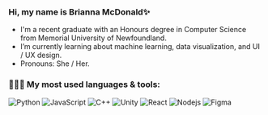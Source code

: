 ### Hi, my name is Brianna McDonald✨

- I'm a recent graduate with an Honours degree in Computer Science from Memorial University of Newfoundland.  
- I’m currently learning about machine learning, data visualization, and UI / UX design.
- Pronouns: She / Her.

### 👩🏻‍💻 My most used languages & tools:

![Python](https://img.shields.io/badge/-Python-red) ![JavaScript](https://img.shields.io/badge/-JavaScript-orange) ![C++](https://img.shields.io/badge/-C++-yellow) ![Unity](https://img.shields.io/badge/-Unity-brightgreen) ![React](https://img.shields.io/badge/-React-blue) ![Nodejs](https://img.shields.io/badge/-Nodejs-blueviolet) ![Figma](https://img.shields.io/badge/-Figma-ff69b4)



<!--
**briannamcdonald/briannamcdonald** is a ✨ _special_ ✨ repository because its `README.md` (this file) appears on your GitHub profile.

Here are some ideas to get you started:

- 🔭 I’m currently working on ...
- 🌱 I’m currently learning ...
- 👯 I’m looking to collaborate on ...
- 🤔 I’m looking for help with ...
- 💬 Ask me about ...
- 📫 How to reach me: ...
- 😄 Pronouns: ...
- ⚡ Fun fact: ...
-->
